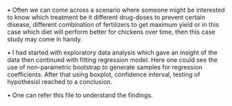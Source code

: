 • Often we can come across a scenario where someone might be interested to know which
treatment be it different drug-doses to prevent certain disease, different combination of
fertilizers to get maximum yield or in this case which diet will perform better for chickens over
time, then this case study may come in handy.

• I had started with exploratory data analysis which gave an insight of the data then continued
with fitting regression model. Here one could see the use of non-parametric bootstrap to
generate samples for regression coefficients. After that using boxplot, confidence interval, testing
of hypothesisI reached to a conclusion.

• One can refer this file to understand the findings.
